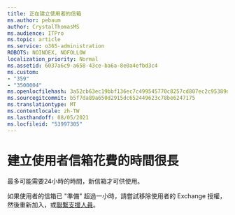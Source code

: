 ```yaml
---
title: 正在建立使用者的信箱
ms.author: pebaum
author: CrystalThomasMS
ms.audience: ITPro
ms.topic: article
ms.service: o365-administration
ROBOTS: NOINDEX, NOFOLLOW
localization_priority: Normal
ms.assetid: 6037a6c9-a658-43ce-ba6a-8e0a4efbd3c4
ms.custom:
- "359"
- "3500004"
ms.openlocfilehash: 3a52cb63ec19bbf136ec7c499545770c8257cd807ec2c95389d19df455232c4a
ms.sourcegitcommit: b5f7da89a650d2915dc652449623c78be6247175
ms.translationtype: MT
ms.contentlocale: zh-TW
ms.lasthandoff: 08/05/2021
ms.locfileid: "53997305"
---
```

# <a name="user-mailbox-creation-is-taking-a-long-time"></a>建立使用者信箱花費的時間很長

最多可能需要24小時的時間，新信箱才可供使用。
  
如果使用者的信箱已 "準備" 超過一小時，請嘗試移除使用者的 Exchange 授權，然後重新加入，或[聯繫支援人員](https://go.microsoft.com/fwlink/p/?linkid=518322)。
